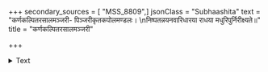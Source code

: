 +++
secondary_sources = [ "MSS_8809",]
jsonClass = "Subhaashita"
text = "कर्णकल्पितरसालमञ्जरी- पिञ्जरीकृतकपोलमण्डलः।  \nनिष्पतन्नयनवारिधारया राधया मधुरिपुर्निरीक्ष्यते॥"
title = "कर्णकल्पितरसालमञ्जरी"

+++

<details><summary>Text</summary>

कर्णकल्पितरसालमञ्जरी- पिञ्जरीकृतकपोलमण्डलः।  
निष्पतन्नयनवारिधारया राधया मधुरिपुर्निरीक्ष्यते॥
</details>

